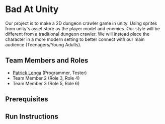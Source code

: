 # Bad At Unity 
Our project is to make a 2D dungeon crawler game in unity. Using sprites from unity's asset store as the player model and enemies. Our style will be different from a traditional dungeon crawler. 
We will instead place the character in a more modern setting to better connect with our main audience (Teenagers/Young Adults).


## Team Members and Roles

* [Patrick Lenga](https://github.com/lengap/CIS350-HW2-Lenga) (Programmer, Tester)
* Team Member 2 (Role 3, Role 4)
* Team Member 3 (Role 5, Role 6)
## Prerequisites

## Run Instructions
